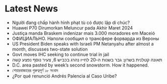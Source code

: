 # Latest News
-  Người đang chấp hành hình phạt tù có được lập di chúc?
-  Huawei P70 Dirumorkan Meluncur pada Akhir Maret 2024
-  Justiça manda Braskem indenizar mais 3.000 moradores em Maceió
-  ОФИЦИАЛЬНО. Наполи сообщил о трансфере форварда из Вероны
-  US President Biden speaks with Israeli PM Netanyahu after almost a month, discusses two-state solution
-  Govt moves IHC seeking to continue trial in jail
-  תאונה קטלנית בשרון: גבר בשנות ה-20 לחייו נהרג בכביש 6, צעיר נוסף נפצע קשה
-  D.C. area pasted by week’s second snowstorm. How it happened.
-  শেয়ারবাজারের গুরুত্বপূর্ণ ১৮ সংবাদ
-  ¿Por qué renunció Andrés Palencia al Caso Uribe?
